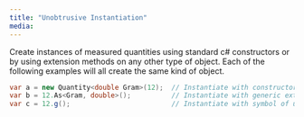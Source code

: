 ```yaml
---
title: "Unobtrusive Instantiation"
media:
---
```

Create instances of measured quantities using standard c# constructors or by using extension methods on any other type of object. Each of the following examples will all create the same kind of object. 
```cs
var a = new Quantity<double Gram>(12);  // Instantiate with constructor
var b = 12.As<Gram, double>();          // Instantiate with generic extension method
var c = 12.g();                         // Instantiate with symbol of unit extension method
```